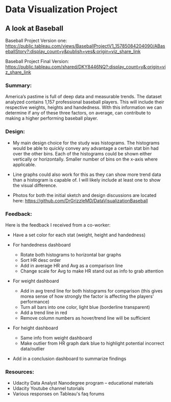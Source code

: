 # Data Visualization Project 
## A look at Baseball

Baseball Project Version one:
https://public.tableau.com/views/BaseballProjectV1_15785084204090/ABaseballStory?:display_count=y&publish=yes&:origin=viz_share_link

Baseball Project Final Version:
https://public.tableau.com/shared/DKY8446NQ?:display_count=y&:origin=viz_share_link


### Summary:

America’s pastime is full of deep data and measurable trends.  The dataset analyzed contains 1,157 professional baseball players.  This will include their respective weights, heights and handedness.  With this information we can determine if any of these three factors, on average, can contribute to making a higher performing baseball player.


### Design:

+ My main design choice for the study was histograms.  The histograms would be able to quickly convey any advantage a certain stat bin had over the other bins. Each of the histograms could be shown either vertically or horizontally.  Smaller number of bins on the x-axis where applicable.

+ Line graphs could also work for this as they can show more trend data than a histogram is capable of.  I will likely include at least one to show the visual difference.

+ Photos for both the initial sketch and design discussions are located here:
https://github.com/DrGrizzleMD/DataVisualizationBaseball

### Feedback:

Here is the feedback I received from a co-worker:


+ Have a set color for each stat (weight, height and handedness)

+ For handedness dashboard
    - Rotate both histograms to horizontal bar graphs
	- Sort HR desc order
	- Add in average HR and Avg as a comparison line
	- Change scale for Avg to make HR stand out as info to grab attention
	
+ For weight dashboard
	- Add in avg trend line for both histograms for comparison (this gives morea sense of how strongly the factor is affecting the players' performance)
	- Turn all bars into one color, light blue (borderline transparent)
	- Add a trend line in red
	- Remove column numbers as hover/trend line will be sufficient
	
+ For height dashboard
	- Same info from weight dashboard
	- Make outlier from HR graph dark blue to highlight potential incorrect data/outlier

+ Add in a conclusion dashboard to summarize findings


### Resources:

+ Udacity Data Analyst Nanodegree program – educational materials
+ Udacity Youtube channel tutorials
+ Various responses on Tableau's faq forums
